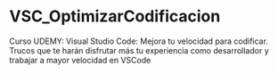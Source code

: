 # VSC_OptimizarCodificacion
Curso UDEMY: Visual Studio Code: Mejora tu velocidad para codificar. Trucos que te harán disfrutar más tu experiencia como desarrollador y trabajar a mayor velocidad en VSCode
